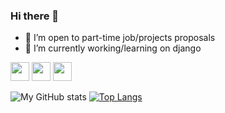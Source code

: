 ### Hi there 👋
- 🔭 I’m open to part-time job/projects proposals
- 🌱 I’m currently working/learning on django

<a href="mailto:unijay12@gmail.com" style="text-decoration:none" target="_blank">
  <img height="30" src = "https://img.shields.io/badge/gmail-c14438?&style=for-the-badge&logo=gmail&logoColor=white">
</a>

<a href="https://www.linkedin.com/in/jay-prakash-002/" style="text-decoration:none" target="_blank">
  <img height="30" src="https://img.shields.io/badge/linkedin-blue.svg?&style=for-the-badge&logo=linkedin&logoColor=white" />
</a>


<a href="https://api.whatsapp.com/send?phone=917999776136" style="text-decoration:none" target="_blank">
  <img height="30" src="https://img.shields.io/badge/-Whatsapp-128C7E.svg?&style=for-the-badge&logo=whatsapp&logoColor=white" />
</a>

![My GitHub stats](https://github-readme-stats.vercel.app/api?username=jayprakash02&show_icons=true)
[![Top Langs](https://github-readme-stats.vercel.app/api/top-langs/?username=jayprakash02&layout=compact)](https://github.com/anuraghazra/github-readme-stats)

<!--
**jayprakash02/jayprakash02** is a ✨ _special_ ✨ repository because its `README.md` (this file) appears on your GitHub profile.
Here are some ideas to get you started:

- 👯 I’m looking to collaborate on ...
- 🤔 I’m looking for help with ...
- 💬 Ask me about ...
- 📫 How to reach me: ...
- 😄 Pronouns: ...
- ⚡ Fun fact: ...
-->

